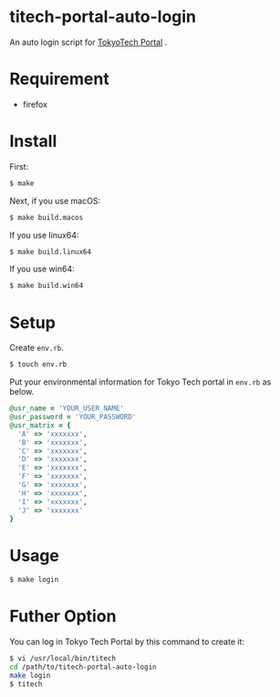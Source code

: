 # titech-portal-auto-login

An auto login script for [TokyoTech Portal](http://portal.titech.ac.jp/) .

# Requirement

- firefox

# Install

First:

```sh
$ make
```

Next, if you use macOS:

```sh
$ make build.macos
```

If you use linux64:

```sh
$ make build.linux64
```

If you use win64:

```sh
$ make build.win64
```

# Setup

Create `env.rb`.

```sh
$ touch env.rb
```

Put your environmental information for Tokyo Tech portal in `env.rb` as below.

```ruby
@usr_name = 'YOUR_USER_NAME'
@usr_password = 'YOUR_PASSWORD'
@usr_matrix = {
  'A' => 'xxxxxxx',
  'B' => 'xxxxxxx',
  'C' => 'xxxxxxx',
  'D' => 'xxxxxxx',
  'E' => 'xxxxxxx',
  'F' => 'xxxxxxx',
  'G' => 'xxxxxxx',
  'H' => 'xxxxxxx',
  'I' => 'xxxxxxx',
  'J' => 'xxxxxxx'
}
```

# Usage

```sh
$ make login
```

# Futher Option

You can log in Tokyo Tech Portal by this command to create it:

```sh
$ vi /usr/local/bin/titech
cd /path/to/titech-portal-auto-login
make login
$ titech
```
